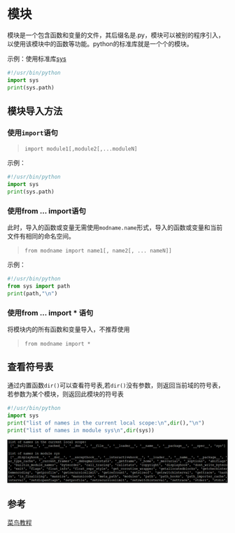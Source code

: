 # 模块
模块是一个包含函数和变量的文件，其后缀名是.py，模块可以被别的程序引入，以使用该模块中的函数等功能。python的标准库就是一个个的模块。

示例：使用标准库[sys](https://docs.python.org/3/library/sys.html)
```python
#!/usr/bin/python
import sys
print(sys.path)
```
## 模块导入方法
### 使用`import`语句

> `import module1[,module2[,...moduleN]`

示例：

```python
#!/usr/bin/python
import sys
print(sys.path)
```

### 使用from ... import语句
此时，导入的函数或变量无需使用`modname.name`形式，导入的函数或变量和当前文件有相同的命名空间。

> `from modname import name1[, name2[, ... nameN]]`

示例：
```python
#!/usr/bin/python
from sys import path
print(path,"\n")
```


### 使用from ... import * 语句
将模块内的所有函数和变量导入，不推荐使用

> `from modname import *`

## 查看符号表
通过内置函数`dir()`可以查看符号表,若`dir()`没有参数，则返回当前域的符号表，若参数为某个模块，则返回此模块的符号表

```python
#!/usr/bin/python
import sys 
print("list of names in the current local scope:\n",dir(),"\n")
print("list of names in module sys\n",dir(sys))
```

![dir](resource/dir.png)


## 参考
[菜鸟教程](http://www.runoob.com/python3/python3-module.html)

